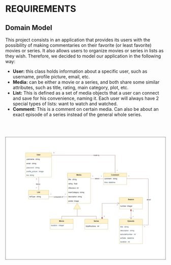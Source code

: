 # REQUIREMENTS

## Domain Model

This project consists in an application that provides its users with the possibility of making commentaries on their favorite (or least favorite) movies or series. It also allows users to organize movies or series in lists as they wish. Therefore, we decided to model our application in the following way:

- **User:** this class holds information about a specific user, such as username, profile picture, email, etc.
- **Media:** can be either a movie or a series, and both share some similar attributes, such as title, rating, main category, plot, etc.
- **List:** This is defined as a set of media objects that a user can connect and save for his convenience, naming it. Each user will always have 2 special types of lists: want to watch and watched.
- **Comment:** This is a comment on certain media. Can also be about an exact episode of a series instead of the general whole series.


<br><br>
<div justify="center">
  <img src="../images/domain-model.jpg"/>
</div>

